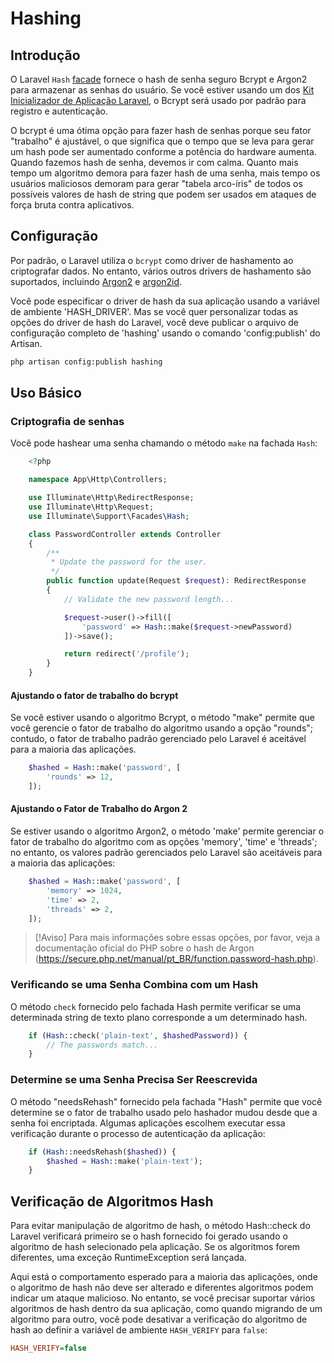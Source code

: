 # Hashing

<a name="introduction"></a>
## Introdução

O Laravel `Hash` [facade](docs/{{version}}/facades) fornece o hash de senha seguro Bcrypt e Argon2 para armazenar as senhas do usuário. Se você estiver usando um dos [Kit Inicializador de Aplicação Laravel](docs/{{version}}/starter-kits), o Bcrypt será usado por padrão para registro e autenticação.

O bcrypt é uma ótima opção para fazer hash de senhas porque seu fator "trabalho" é ajustável, o que significa que o tempo que se leva para gerar um hash pode ser aumentado conforme a potência do hardware aumenta. Quando fazemos hash de senha, devemos ir com calma. Quanto mais tempo um algoritmo demora para fazer hash de uma senha, mais tempo os usuários maliciosos demoram para gerar "tabela arco-íris" de todos os possíveis valores de hash de string que podem ser usados em ataques de força bruta contra aplicativos.

<a name="configuration"></a>
## Configuração

Por padrão, o Laravel utiliza o `bcrypt` como driver de hashamento ao criptografar dados. No entanto, vários outros drivers de hashamento são suportados, incluindo [Argon2](https://pt.wikipedia.org/wiki/Argon2) e [argon2id](https://pt.wikipedia.org/wiki/Argon2).

Você pode especificar o driver de hash da sua aplicação usando a variável de ambiente 'HASH_DRIVER'. Mas se você quer personalizar todas as opções do driver de hash do Laravel, você deve publicar o arquivo de configuração completo de 'hashing' usando o comando 'config:publish' do Artisan.

```bash
php artisan config:publish hashing
```

<a name="basic-usage"></a>
## Uso Básico

<a name="hashing-passwords"></a>
### Criptografia de senhas

Você pode hashear uma senha chamando o método `make` na fachada `Hash`:

```php
    <?php

    namespace App\Http\Controllers;

    use Illuminate\Http\RedirectResponse;
    use Illuminate\Http\Request;
    use Illuminate\Support\Facades\Hash;

    class PasswordController extends Controller
    {
        /**
         * Update the password for the user.
         */
        public function update(Request $request): RedirectResponse
        {
            // Validate the new password length...

            $request->user()->fill([
                'password' => Hash::make($request->newPassword)
            ])->save();

            return redirect('/profile');
        }
    }
```

<a name="adjusting-the-bcrypt-work-factor"></a>
#### Ajustando o fator de trabalho do bcrypt

Se você estiver usando o algoritmo Bcrypt, o método "make" permite que você gerencie o fator de trabalho do algoritmo usando a opção "rounds"; contudo, o fator de trabalho padrão gerenciado pelo Laravel é aceitável para a maioria das aplicações.

```php
    $hashed = Hash::make('password', [
        'rounds' => 12,
    ]);
```

<a name="adjusting-the-argon2-work-factor"></a>
#### Ajustando o Fator de Trabalho do Argon 2

Se estiver usando o algoritmo Argon2, o método 'make' permite gerenciar o fator de trabalho do algoritmo com as opções 'memory', 'time' e 'threads'; no entanto, os valores padrão gerenciados pelo Laravel são aceitáveis para a maioria das aplicações:

```php
    $hashed = Hash::make('password', [
        'memory' => 1024,
        'time' => 2,
        'threads' => 2,
    ]);
```

> [!Aviso]
> Para mais informações sobre essas opções, por favor, veja a documentação oficial do PHP sobre o hash de Argon (https://secure.php.net/manual/pt_BR/function.password-hash.php).

<a name="verifying-that-a-password-matches-a-hash"></a>
### Verificando se uma Senha Combina com um Hash

O método `check` fornecido pelo fachada Hash permite verificar se uma determinada string de texto plano corresponde a um determinado hash.

```php
    if (Hash::check('plain-text', $hashedPassword)) {
        // The passwords match...
    }
```

<a name="determining-if-a-password-needs-to-be-rehashed"></a>
### Determine se uma Senha Precisa Ser Reescrevida

O método "needsRehash" fornecido pela fachada "Hash" permite que você determine se o fator de trabalho usado pelo hashador mudou desde que a senha foi encriptada. Algumas aplicações escolhem executar essa verificação durante o processo de autenticação da aplicação:

```php
    if (Hash::needsRehash($hashed)) {
        $hashed = Hash::make('plain-text');
    }
```

<a name="hash-algorithm-verification"></a>
## Verificação de Algoritmos Hash

Para evitar manipulação de algoritmo de hash, o método Hash::check do Laravel verificará primeiro se o hash fornecido foi gerado usando o algoritmo de hash selecionado pela aplicação. Se os algoritmos forem diferentes, uma exceção RuntimeException será lançada.

Aqui está o comportamento esperado para a maioria das aplicações, onde o algoritmo de hash não deve ser alterado e diferentes algoritmos podem indicar um ataque malicioso. No entanto, se você precisar suportar vários algoritmos de hash dentro da sua aplicação, como quando migrando de um algoritmo para outro, você pode desativar a verificação do algoritmo de hash ao definir a variável de ambiente `HASH_VERIFY` para `false`:

```ini
HASH_VERIFY=false
```
